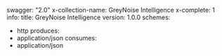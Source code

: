 swagger: "2.0"
x-collection-name: GreyNoise Intelligence
x-complete: 1
info:
  title: GreyNoise Intelligence
  version: 1.0.0
schemes:
- http
produces:
- application/json
consumes:
- application/json